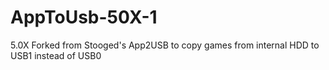 # AppToUsb-50X-1
5.0X
Forked from Stooged's App2USB to copy games from internal HDD to USB1 instead of USB0
